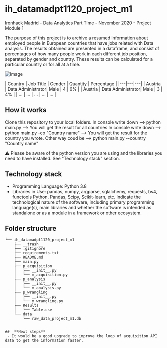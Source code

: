 # ih_datamadpt1120_project_m1
Ironhack Madrid - Data Analytics Part Time - November 2020 - Project Module 1

The purpose of this project is to archive a resumed information about employed people in European countries that have jobs related with Data analysis. The results obtained are presented in a dataframe, and consist of percentages of how many people work in each different job position, separated by gender and country. These results can be calculated for a particular country or for all at a time.


![Image](https://image.shutterstock.com/image-vector/illustration-long-shadow-european-union-600w-578166688.jpg)

| Country | Job Title | Gender | Quantity | Percentage |
|---|---|---|
| Austria | Data Administrator| Male | 4 | 6% |
| Austria | Data Administrator| Male | 3 | 4% |
| ... | ... | ... | ... | ... |


## **How it works**
Clone this repository to your local folders. 
In console write down --> python main.py  --> You will get the result for all countries
In console write down --> python main.py -co "Country name" --> You will get the result for the country you wrote. 
Other way coud be --> python main.py --country "Country name"

:warning: Please be aware of the python version you are using and the libraries you need to have installed. See "Technology stack" section.

## **Technology stack**

- Programming Language: Python 3.8
- Libraries in Use: pandas, numpy, argparse, sqlalchemy, requests, bs4, functools
Python, Pandas, Scipy, Scikit-learn, etc. Indicate the technological nature of the software, including primary programming language(s), main libraries and whether the software is intended as standalone or as a module in a framework or other ecosystem.


## **Folder structure**
```
└── ih_datamadpt1120_project_m1
    ├── __trash__
    ├── .gitignore
    ├── requirements.txt
    ├── README.md
    ├── main.py
    ├── p_acquisition
    │   ├── __init__.py
    │   └── m_acquisition.py
    ├── p_analysis
    │   ├── __init__.py
    │   └── m_analysis.py
    ├── p_wrangling
    │   ├── __init__.py
    │   └── m_wrangling.py
    ├── Results
    │   └── Table.csv
    └── data
        └── raw_data_project_m1.db
        
        
##  **Next steps**
 - It would be a good upgrade to improve the loop of acquisition API data to get the information faster.
